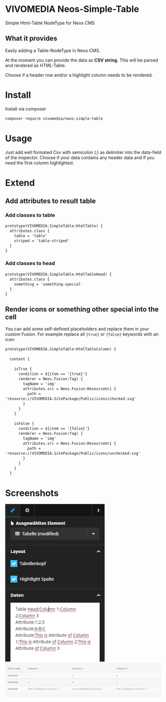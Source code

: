 # VIVOMEDIA Neos-Simple-Table
Simple Html-Table NodeType for Neos CMS

## What it provides
Easily adding a Table-NodeType in Neos CMS.

At the moment you can provide the data as **CSV string**. This will be parsed and rendered as HTML-Table.

Choose if a header row and/or a highlight column needs to be rendered.

# Install
Install via composer
```bash
composer require vivomedia/neos-simple-table
```
# Usage
Just add well formated Csv with semicolon (;) as delimiter into the data-field of the inspector.
Choose if your data contains any header data and if you need the first column highlighted.

# Extend
## Add attributes to result table
### Add classes to table
```typoscript
prototype(VIVOMEDIA.SimpleTable:HtmlTable) {
  attributes.class {
    table = 'table'
    striped = 'table-striped'
  }
}
```

### Add classes to head
```typoscript
prototype(VIVOMEDIA.SimpleTable:HtmlTableHead) {
  attributes.class {
    something = 'something-special'
  }
}
```

## Render icons or something other special into the cell
You can add some self-defined placeholders and replace them in your custom Fusion. For example replace all `{true}` or `{false}` keywords with an icon:
```
prototype(VIVOMEDIA.SimpleTable:HtmlTableColumn) {

  content {

    isTrue {
      condition = ${item == '{true}'}
      renderer = Neos.Fusion:Tag) {
        tagName = 'img'
        attributes.src = Neos.Fusion:ResourceUri {
          path = 'resource://VIVOMEDIA.SitePackage/Public/icons/checked.svg'
        }
      }
    }

    isFalse {
      condition = ${item == '{false}'}
      renderer = Neos.Fusion:Tag) {
        tagName = 'img'
        attributes.src = Neos.Fusion:ResourceUri {
          path = 'resource://VIVOMEDIA.SitePackage/Public/icons/unchecked.svg'
        }
      }
    }
  }

```

# Screenshots
![Inspector](/Docs/screenshot_inspector.png?raw=true "Inspector")
![Resulting table](/Docs/screenshot_result.png?raw=true "Resulting table")
